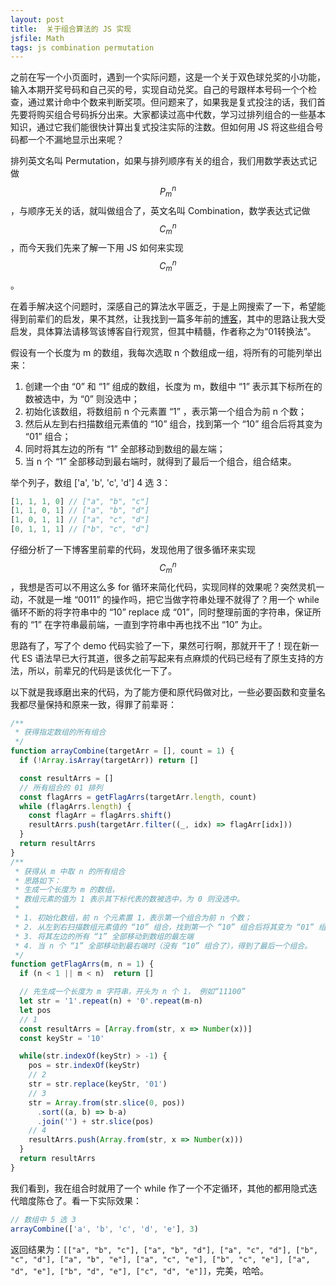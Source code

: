 ```yaml
---
layout: post
title:  关于组合算法的 JS 实现
jsfile: Math
tags: js combination permutation
---
```

之前在写一个小页面时，遇到一个实际问题，这是一个关于双色球兑奖的小功能，输入本期开奖号码和自己买的号，实现自动兑奖。自己的号跟样本号码一个个检查，通过累计命中个数来判断奖项。但问题来了，如果我是复式投注的话，我们首先要将购买组合号码拆分出来。大家都读过高中代数，学习过排列组合的一些基本知识，通过它我们能很快计算出复式投注实际的注数。但如何用 JS 将这些组合号码都一个不漏地显示出来呢？
<!--more-->

排列英文名叫 Permutation，如果与排列顺序有关的组合，我们用数学表达式记做 $$P_{m}^{n}$$，与顺序无关的话，就叫做组合了，英文名叫 Combination，数学表达式记做 $$C_{m}^{n}$$，而今天我们先来了解一下用 JS 如何来实现 $$C_{m}^{n}$$。

在着手解决这个问题时，深感自己的算法水平匮乏，于是上网搜索了一下，希望能得到前辈们的启发，果不其然，让我找到一篇多年前的[博客](https://www.cnblogs.com/purediy/p/3375537.html)，其中的思路让我大受启发，具体算法请移驾该博客自行观赏，但其中精髓，作者称之为“01转换法”。

假设有一个长度为 m 的数组，我每次选取 n 个数组成一组，将所有的可能列举出来：
1. 创建一个由 “0” 和 “1” 组成的数组，长度为 m，数组中 “1” 表示其下标所在的数被选中，为 “0” 则没选中；
2. 初始化该数组，将数组前 n 个元素置 “1” ，表示第一个组合为前 n 个数；
2. 然后从左到右扫描数组元素值的 “10” 组合，找到第一个 “10” 组合后将其变为 “01” 组合；
3. 同时将其左边的所有 “1” 全部移动到数组的最左端；
4. 当 n 个 “1” 全部移动到最右端时，就得到了最后一个组合，组合结束。

举个列子，数组 ['a', 'b', 'c', 'd'] 4 选 3：
```javascript
[1, 1, 1, 0] // ["a", "b", "c"]
[1, 1, 0, 1] // ["a", "b", "d"]
[1, 0, 1, 1] // ["a", "c", "d"]
[0, 1, 1, 1] // ["b", "c", "d"]
```

仔细分析了一下博客里前辈的代码，发现他用了很多循环来实现 $$C_{m}^{n}$$，我想是否可以不用这么多 for 循环来简化代码，实现同样的效果呢？突然灵机一动，不就是一堆 “0011” 的操作吗，把它当做字符串处理不就得了？用一个 while 循环不断的将字符串中的 “10” replace 成 “01”，同时整理前面的字符串，保证所有的 “1” 在字符串最前端，一直到字符串中再也找不出 “10” 为止。

思路有了，写了个 demo 代码实验了一下，果然可行啊，那就开干了！现在新一代 ES 语法早已大行其道，很多之前写起来有点麻烦的代码已经有了原生支持的方法，所以，前辈兄的代码是该优化一下了。

以下就是我琢磨出来的代码，为了能方便和原代码做对比，一些必要函数和变量名我都尽量保持和原来一致，得罪了前辈哥：

```javascript
/**
 * 获得指定数组的所有组合
 */
function arrayCombine(targetArr = [], count = 1) {
  if (!Array.isArray(targetArr)) return []

  const resultArrs = []
  // 所有组合的 01 排列
  const flagArrs = getFlagArrs(targetArr.length, count)
  while (flagArrs.length) {
    const flagArr = flagArrs.shift()
    resultArrs.push(targetArr.filter((_, idx) => flagArr[idx]))
  }
  return resultArrs
}
/**
 * 获得从 m 中取 n 的所有组合
 * 思路如下：
 * 生成一个长度为 m 的数组，
 * 数组元素的值为 1 表示其下标代表的数被选中，为 0 则没选中。
 *
 * 1. 初始化数组，前 n 个元素置 1，表示第一个组合为前 n 个数；
 * 2. 从左到右扫描数组元素值的 “10” 组合，找到第一个 “10” 组合后将其变为 “01” 组合；
 * 3. 将其左边的所有 “1” 全部移动到数组的最左端
 * 4. 当 n 个 “1” 全部移动到最右端时（没有 “10” 组合了），得到了最后一个组合。
 */
function getFlagArrs(m, n = 1) {
  if (n < 1 || m < n)  return []

  // 先生成一个长度为 m 字符串，开头为 n 个 1， 例如“11100”
  let str = '1'.repeat(n) + '0'.repeat(m-n)
  let pos
  // 1
  const resultArrs = [Array.from(str, x => Number(x))]
  const keyStr = '10'

  while(str.indexOf(keyStr) > -1) {
    pos = str.indexOf(keyStr)
    // 2
    str = str.replace(keyStr, '01')
    // 3
    str = Array.from(str.slice(0, pos))
      .sort((a, b) => b-a)
      .join('') + str.slice(pos)
    // 4
    resultArrs.push(Array.from(str, x => Number(x)))
  }
  return resultArrs
}
```
我们看到，我在组合时就用了一个 while 作了一个不定循环，其他的都用隐式迭代暗度陈仓了。看一下实际效果：

```javascript
// 数组中 5 选 3
arrayCombine(['a', 'b', 'c', 'd', 'e'], 3)
```
返回结果为：`[["a", "b", "c"], ["a", "b", "d"], ["a", "c", "d"], ["b", "c", "d"], ["a", "b", "e"], ["a", "c", "e"], ["b", "c", "e"], ["a", "d", "e"], ["b", "d", "e"], ["c", "d", "e"]]`，完美，哈哈。
